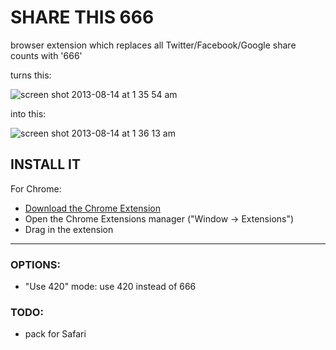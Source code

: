 SHARE THIS 666
==============

browser extension which replaces all Twitter/Facebook/Google share counts with '666'

turns this:

![screen shot 2013-08-14 at 1 35 54 am](https://f.cloud.github.com/assets/707098/962187/81219728-04eb-11e3-9c74-0dac197133fd.png)

into this:

![screen shot 2013-08-14 at 1 36 13 am](https://f.cloud.github.com/assets/707098/962188/83c5f79e-04eb-11e3-8013-09ff77668443.png)

## INSTALL IT

For Chrome:
- [Download the Chrome Extension](https://github.com/saranrapjs/share-this-666/blob/master/666.crx?raw=true)
- Open the Chrome Extensions manager ("Window -> Extensions")
- Drag in the extension

----

### OPTIONS:
- "Use 420" mode: use 420 instead of 666

### TODO:
- pack for Safari
